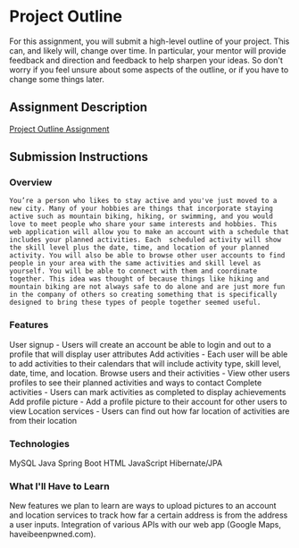# Project Outline
For this assignment, you will submit a high-level outline of your project. This can, and likely will, change over time. In particular, your mentor will provide feedback and direction and feedback to help sharpen your ideas. So don't worry if you feel unsure about some aspects of the outline, or if you have to change some things later.

## Assignment Description
[Project Outline Assignment](https://education.launchcode.org/liftoff/assignments/project-outline/)

## Submission Instructions

### Overview
	You’re a person who likes to stay active and you've just moved to a new city. Many of your hobbies are things that incorporate staying active such as mountain biking, hiking, or swimming, and you would love to meet people who share your same interests and hobbies. This web application will allow you to make an account with a schedule that includes your planned activities. Each  scheduled activity will show the skill level plus the date, time, and location of your planned activity. You will also be able to browse other user accounts to find people in your area with the same activities and skill level as yourself. You will be able to connect with them and coordinate together. This idea was thought of because things like hiking and mountain biking are not always safe to do alone and are just more fun in the company of others so creating something that is specifically designed to bring these types of people together seemed useful. 

### Features
User signup -
    Users will create an account be able to login and out to a profile that will display user attributes
Add activities -
    Each user will be able to add activities to their calendars that will include activity type, skill level, date, time, and location.
Browse users and their activities -
    View other users profiles to see their planned activities and ways to contact 
Complete activities -
    Users can mark activities as completed to display achievements 
Add profile picture -
    Add a profile picture to their account for other users to view
Location services -
     Users can find out how far location of activities are from their location

### Technologies
MySQL
Java
Spring Boot
HTML
JavaScript
Hibernate/JPA


### What I'll Have to Learn
New features we plan to learn are ways to upload pictures to an account and location services to track how far a certain address is from the address a user inputs. Integration of various APIs with our web app (Google Maps, haveibeenpwned.com).